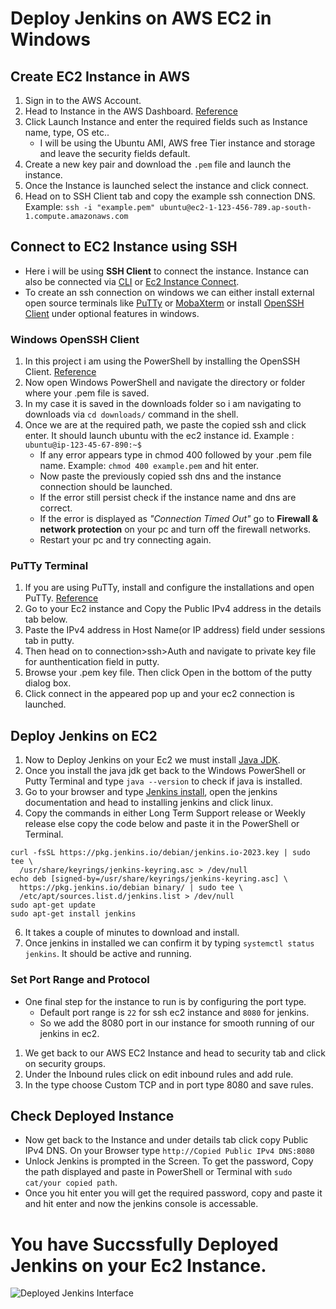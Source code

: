 # Deploy Jenkins on AWS EC2 in Windows
## Create EC2 Instance in AWS
1. Sign in to the AWS Account.
2. Head to Instance in the AWS Dashboard. [Reference](https://www.google.com/search?q=create+ec2+instance+2023&sca_esv=560305232&rlz=1C1CHBF_enIN962IN963&biw=1536&bih=707&tbm=vid&sxsrf=AB5stBgTOmnsWP7o6hjj5Br1p6bk1lzOPQ%3A1693043943986&ei=58zpZLDoO_qtseMPj4y2iAI&ved=0ahUKEwjw9_qWiPqAAxX6VmwGHQ-GDSEQ4dUDCA0&uact=5&oq=create+ec2+instance+2023&gs_lp=Eg1nd3Mtd2l6LXZpZGVvIhhjcmVhdGUgZWMyIGluc3RhbmNlIDIwMjMyBRAhGKABSMULUHlYzAlwAHgAkAEAmAHCAaABnweqAQMwLja4AQPIAQD4AQHCAgQQIxgnwgIFEAAYgATCAggQABiKBRiRAsICBxAAGIoFGEPCAggQIRgWGB4YHYgGAQ&sclient=gws-wiz-video#fpstate=ive&vld=cid:5aef662e,vid:0Gz-PUnEUF0)
3. Click Launch Instance and enter the required fields such as Instance name, type, OS etc..
   - I will be using the Ubuntu AMI, AWS free Tier instance and storage and leave the security fields default.
5. Create a new key pair and download the `.pem` file and launch the instance.
6. Once the Instance is launched select the instance and click connect.
7. Head on to SSH Client tab and copy the example ssh connection DNS. Example: `ssh -i "example.pem" ubuntu@ec2-1-123-456-789.ap-south-1.compute.amazonaws.com`
## Connect to EC2 Instance using SSH
*  Here i will be using **SSH Client** to connect the instance. Instance can also be connected via [CLI](https://www.youtube.com/watch?v=crNyDkR3ulU) or [Ec2 Instance Connect](https://www.google.com/search?sca_esv=560305232&rlz=1C1CHBF_enIN962IN963&hl=en&sxsrf=AB5stBjTRdOVbO2JSvE5SkP8NtsP7TgmGQ:1693044452664&q=ec2+instance+connect&tbm=vid&source=lnms&sa=X&ved=2ahUKEwj6l8KJivqAAxUDS2wGHdPfBCAQ0pQJegQIDRAB&biw=1536&bih=707&dpr=1.25#fpstate=ive&vld=cid:fdb639e3,vid:lxSNeF7BAII).
*  To create an ssh connection on windows we can either install external open source terminals like [PuTTy](https://www.chiark.greenend.org.uk/~sgtatham/putty/latest.html) or [MobaXterm](https://mobaxterm.mobatek.net/download-home-edition.html) or install [OpenSSH Client](https://www.google.com/search?sca_esv=560314180&rlz=1C1CHBF_enIN962IN963&sxsrf=AB5stBgdC_oXMBEK1BtPLz6LvC4_sQxA9g:1693047155519&q=how+to+install+open+ssh+client+in+windows+10&tbm=vid&source=lnms&sa=X&ved=2ahUKEwiYnKuSlPqAAxVp-zgGHUL3Cf8Q0pQJegQIBxAB&biw=1536&bih=707&dpr=1.25#fpstate=ive&vld=cid:d32f8674,vid:g2I6en4Mdjo) under optional features in windows.
### Windows OpenSSH Client 
1. In this project i am using the PowerShell by installing the OpenSSH Client. [Reference](https://youtu.be/sJ3SJ-66-F8)
3. Now open Windows PowerShell and navigate the directory or folder where your .pem file is saved.
4. In my case it is saved in the downloads folder so i am navigating to downloads via `cd downloads/` command in the shell.
5. Once we are at the required path, we paste the copied ssh and click enter. It should launch ubuntu with the ec2 instance id. Example : `ubuntu@ip-123-45-67-890:~$ `
   - If any error appears type in  chmod 400 followed by your .pem file name. Example: `chmod 400 example.pem` and hit enter.
   - Now paste the previously copied ssh dns and the instance connection should be launched. 
   - If the error still persist check if the instance name and dns are correct.
   - If the error is displayed as *"Connection Timed Out"* go to **Firewall & network protection** on your pc and turn off the firewall networks.
   - Restart your pc and try connecting again.
### PuTTy Terminal
1. If you are using PuTTy, install and configure the installations and open PuTTy. [Reference](https://www.youtube.com/watch?v=jv-dgOfFN4o)
3. Go to your Ec2 instance and Copy the Public IPv4 address in the details tab below.
4. Paste the IPv4 address in Host Name(or IP address) field under sessions tab in putty.
5. Then head on to connection>ssh>Auth and navigate to private key file for aunthentication field in putty.
6. Browse your .pem key file. Then click Open in the bottom of the putty dialog box.
7. Click connect in the appeared pop up and your ec2 connection is launched.
## Deploy Jenkins on EC2
1. Now to Deploy Jenkins on your Ec2 we must install [Java JDK](https://www.oracle.com/in/java/technologies/downloads/). 
2. Once you install the java jdk get back to the Windows PowerShell or Putty Terminal and type `java --version` to check if java is installed.
3. Go to your browser and type [Jenkins install](https://www.jenkins.io/doc/book/installing/linux/), open the jenkins documentation and head to installing jenkins and click linux.
4. Copy the commands in either Long Term Support release or Weekly release else copy the code below and paste it in the PowerShell or Terminal.
```
curl -fsSL https://pkg.jenkins.io/debian/jenkins.io-2023.key | sudo tee \
  /usr/share/keyrings/jenkins-keyring.asc > /dev/null
echo deb [signed-by=/usr/share/keyrings/jenkins-keyring.asc] \
  https://pkg.jenkins.io/debian binary/ | sudo tee \
  /etc/apt/sources.list.d/jenkins.list > /dev/null
sudo apt-get update
sudo apt-get install jenkins
```
6. It takes a couple of minutes to download and install.
7. Once jenkins in installed we can confirm it by typing `systemctl status jenkins`. It should be active and running.
### Set Port Range and Protocol
*  One final step for the instance to run is by configuring the port type. 
   - Default port range is `22` for ssh ec2 instance and `8080` for jenkins.
   - So we add the 8080 port in our instance for smooth running of our jenkins in ec2.
1. We get back to our AWS EC2 Instance and head to security tab and click on security groups.
2. Under the Inbound rules click on edit inbound rules and add rule.
3. In the type choose Custom TCP and in port type 8080 and save rules.
## Check Deployed Instance
*  Now get back to the Instance and under details tab click copy Public IPv4 DNS. On your Browser type `http://Copied Public IPv4 DNS:8080`
*  Unlock Jenkins is prompted in the Screen. To get the password, Copy the path displayed and paste in PowerShell or Terminal with `sudo cat/your copied path`.
*  Once you hit enter you will get the required password, copy and paste it and hit enter and now the jenkins console is accessable.
# You have Succssfully Deployed Jenkins on your Ec2 Instance.
![Deployed Jenkins Interface](https://github.com/samyukthavenugopal/AWS-Projects/assets/71750386/c67cb5d8-64ef-4653-8afe-5466e6f9fc82)

